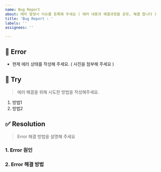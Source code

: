 ```yaml
---
name: Bug Report
about: 에러 발생시 이슈를 등록해 주세요 ( 에러 내용과 해결과정을 공유, 해결 합니다 )
title: 'Bug Report : '
labels: ''
assignees: ''

---
```


## 💁 Error
- 현제 에러 상태를 작성해 주세요. ( 사진을 첨부해 주세요 )

## 📑 Try
> 에러 해결을 위해 시도한 방법을 작성해주세요.

1. 방법1  
2. 방법2
 
## ✅ Resolution
> Error 해결 방법을 설명해 주세요
### 1. Error 원인


### 2. Error 해결 방법
